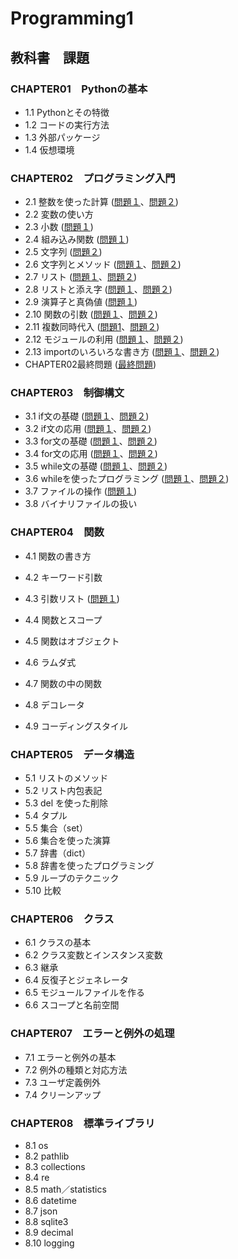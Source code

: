 # Programming1

## 教科書　課題

### CHAPTER01　Pythonの基本
* 1.1 Pythonとその特徴
* 1.2 コードの実行方法
* 1.3 外部パッケージ
* 1.4 仮想環境
### CHAPTER02　プログラミング入門
* 2.1 整数を使った計算
([問題１](CHAPTER02/Q2_1_1.py)、[問題２](CHAPTER02/Q2_1_2.py))
* 2.2 変数の使い方
* 2.3 小数
([問題１](CHAPTER02/Q2_3_1.py))
* 2.4 組み込み関数
([問題１](CHAPTER02/Q2_4_1.py))
* 2.5 文字列
([問題２](CHAPTER02/Q2_5_2.py))
* 2.6 文字列とメソッド
([問題１](CHAPTER02/Q2_6_1.py)、[問題２](CHAPTER02/Q2_6_2.py))
* 2.7 リスト
([問題１](CHAPTER02/Q2_7_1.py)、[問題２](CHAPTER02/Q2_7_2.py))
* 2.8 リストと添え字
([問題１](CHAPTER02/Q2_8_1.py)、[問題２](CHAPTER02/Q2_8_2.py))
* 2.9 演算子と真偽値
([問題１](CHAPTER02/Q2_9_1.py))
* 2.10 関数の引数
([問題１](CHAPTER02/Q2_10_1.py)、[問題２](CHAPTER02/Q2_10_2.py))
* 2.11 複数同時代入
([問題1](CHAPTER02/Q2_11_1.py)、[問題２](CHAPTER02/Q2_11_2.py))
* 2.12 モジュールの利用
([問題１](CHAPTER02/Q2_12_1.py)、[問題２](CHAPTER02/Q2_12_2.py))
* 2.13 importのいろいろな書き方
([問題１](CHAPTER02/Q2_13_1.py)、[問題２](CHAPTER02/Q2_13_2.py))
* CHAPTER02最終問題
([最終問題](CHAPTER02/Q2_final.py))
### CHAPTER03　制御構文
* 3.1 if文の基礎
([問題１](CHAPTER03/Q3_1_1.py)、[問題２](CHAPTER03/Q3_1_2.py))
* 3.2 if文の応用
([問題１](CHAPTER03/Q3_2_1.py)、[問題２](CHAPTER03/Q3_2_2.py))
* 3.3 for文の基礎
([問題１](CHAPTER03/Q3_3_1.py)、[問題２](CHAPTER03/Q3_3_2.py))
* 3.4 for文の応用
([問題１](CHAPTER03/Q3_4_1.py)、[問題２](CHAPTER03/Q3_4_2.py))
* 3.5 while文の基礎
([問題１](CHAPTER03/Q3_5_1.py)、[問題２](CHAPTER03/Q3_5_2.py))
* 3.6 whileを使ったプログラミング
([問題１](CHAPTER03/Q3_6_1.py)、[問題２](CHAPTER03/Q3_6_2.py))
* 3.7 ファイルの操作
([問題１](CHAPTER03/Q3_7_1.py))
* 3.8 バイナリファイルの扱い

### CHAPTER04　関数
* 4.1 関数の書き方

* 4.2 キーワード引数

* 4.3 引数リスト
([問題１](CHAPTER04/Q4_3_1.py))
* 4.4 関数とスコープ
* 4.5 関数はオブジェクト
* 4.6 ラムダ式
* 4.7 関数の中の関数
* 4.8 デコレータ
* 4.9 コーディングスタイル
### CHAPTER05　データ構造
* 5.1 リストのメソッド
* 5.2 リスト内包表記
* 5.3 del を使った削除
* 5.4 タプル
* 5.5 集合（set）
* 5.6 集合を使った演算
* 5.7 辞書（dict）
* 5.8 辞書を使ったプログラミング
* 5.9 ループのテクニック
* 5.10 比較
### CHAPTER06　クラス
* 6.1 クラスの基本
* 6.2 クラス変数とインスタンス変数
* 6.3 継承
* 6.4 反復子とジェネレータ
* 6.5 モジュールファイルを作る
* 6.6 スコープと名前空間
### CHAPTER07　エラーと例外の処理
* 7.1 エラーと例外の基本
* 7.2 例外の種類と対応方法
* 7.3 ユーザ定義例外
* 7.4 クリーンアップ
### CHAPTER08　標準ライブラリ
* 8.1 os
* 8.2 pathlib
* 8.3 collections
* 8.4 re
* 8.5 math／statistics
* 8.6 datetime
* 8.7 json
* 8.8 sqlite3
* 8.9 decimal
* 8.10 logging
